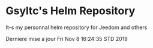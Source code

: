 # Gsyltc's Helm Repository

It-s my personnal helm repository for Jeedom and others

Derniere mise a jour Fri Nov  8 16:24:35 STD 2019
